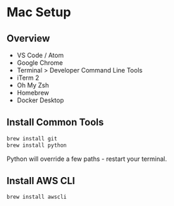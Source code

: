 # Mac Setup

## Overview

* VS Code / Atom
* Google Chrome
* Terminal > Developer Command Line Tools
* iTerm 2
* Oh My Zsh
* Homebrew
* Docker Desktop

## Install Common Tools

```bash
brew install git
brew install python
```

Python will override a few paths - restart your terminal.

## Install AWS CLI

```
brew install awscli
```

